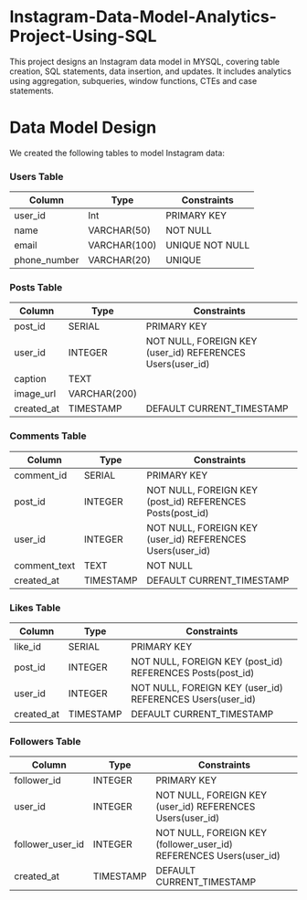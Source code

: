 # Instagram-Data-Model-Analytics-Project-Using-SQL
This project designs an Instagram data model in MYSQL, covering table creation, SQL statements, data insertion, and updates. It includes analytics using aggregation, subqueries, window functions, CTEs and case statements.


# Data Model Design #


We created the following tables to model Instagram data:

### Users Table

| Column        | Type         | Constraints     |
| ------------- | ------------ | --------------- |
| user\_id      | Int       | PRIMARY KEY     |
| name          | VARCHAR(50)  | NOT NULL        |
| email         | VARCHAR(100) | UNIQUE NOT NULL |
| phone\_number | VARCHAR(20)  | UNIQUE          |

### Posts Table
| Column      | Type         | Constraints                                                 |
| ----------- | ------------ | ----------------------------------------------------------- |
| post\_id    | SERIAL       | PRIMARY KEY                                                 |
| user\_id    | INTEGER      | NOT NULL, FOREIGN KEY (user\_id) REFERENCES Users(user\_id) |
| caption     | TEXT         |                                                             |
| image\_url  | VARCHAR(200) |                                                             |
| created\_at | TIMESTAMP    | DEFAULT CURRENT\_TIMESTAMP                                  |

### Comments Table

| Column        | Type      | Constraints                                                 |
| ------------- | --------- | ----------------------------------------------------------- |
| comment\_id   | SERIAL    | PRIMARY KEY                                                 |
| post\_id      | INTEGER   | NOT NULL, FOREIGN KEY (post\_id) REFERENCES Posts(post\_id) |
| user\_id      | INTEGER   | NOT NULL, FOREIGN KEY (user\_id) REFERENCES Users(user\_id) |
| comment\_text | TEXT      | NOT NULL                                                    |
| created\_at   | TIMESTAMP | DEFAULT CURRENT\_TIMESTAMP                                  |

### Likes Table

| Column      | Type      | Constraints                                                 |
| ----------- | --------- | ----------------------------------------------------------- |
| like\_id    | SERIAL    | PRIMARY KEY                                                 |
| post\_id    | INTEGER   | NOT NULL, FOREIGN KEY (post\_id) REFERENCES Posts(post\_id) |
| user\_id    | INTEGER   | NOT NULL, FOREIGN KEY (user\_id) REFERENCES Users(user\_id) |
| created\_at | TIMESTAMP | DEFAULT CURRENT\_TIMESTAMP                                  |

### Followers Table

| Column             | Type      | Constraints                                                           |
| ------------------ | --------- | --------------------------------------------------------------------- |
| follower\_id       | INTEGER    | PRIMARY KEY                                                           |
| user\_id           | INTEGER   | NOT NULL, FOREIGN KEY (user\_id) REFERENCES Users(user\_id)           |
| follower\_user\_id | INTEGER   | NOT NULL, FOREIGN KEY (follower\_user\_id) REFERENCES Users(user\_id) |
| created\_at        | TIMESTAMP | DEFAULT CURRENT\_TIMESTAMP                                            |
#
